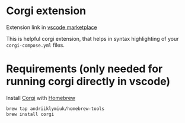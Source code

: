 # Corgi extension

Extension link in [vscode marketplace](https://marketplace.visualstudio.com/items?itemName=Corgi.corgi)


This is helpful corgi extension, that helps in syntax highlighting of your `corgi-compose.yml` files.

# Requirements (only needed for running corgi directly in vscode)

Install [Corgi](https://github.com/Andriiklymiuk/corgi) with [Homebrew](https://brew.sh)

```bash
brew tap andriiklymiuk/homebrew-tools
brew install corgi
```
